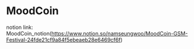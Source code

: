 # MoodCoin
notion link: MoodCoin_notion(https://www.notion.so/namseungwoo/MoodCoin-GSM-Festival-24fde21cf9a84f5ebeaeb28e6469cf6f)
